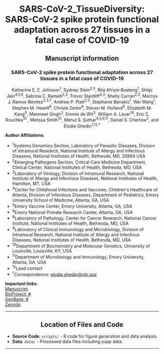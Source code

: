 <h1 align="center">SARS-CoV-2_TissueDiversity: SARS-CoV-2 spike protein functional adaptation across 27 tissues in a fatal case of COVID-19</h1>

<h2 align="center">Manuscript information</h2>

<h3 align = "center">SARS-CoV-2 spike protein functional adaptation across 27 tissues in a fatal case of COVID-19</h3>     
<p align = "center">Katherine E. E. Johnson<sup>1</sup>, Sydney Stein<sup>2,3</sup>, Rita Afriyie Boateng<sup>1</sup>, Shilpi Jain<sup>4,5,6</sup>, Sabrina C. Ramelli<sup>2,3</sup>, Trevor Stantliff<sup>2,3</sup>, Shelly Curran<sup>2,3</sup>, Marcos J. Ramos-Benitez<sup>2,3,7</sup>, Andrew P. Platt<sup>2,3</sup>, Stephanie Banakis<sup>1</sup>, Wei Wang<sup>1</sup>, Stephen M. Hewitt<sup>8</sup>, Christa Zerbe<sup>9</sup>, Steven M. Holland<sup>9</sup>, Elizabeth M. Kang<sup>9</sup>, Manmeet Singh<sup>3</sup>, Emmie de Wit<sup>3</sup>, William A. Lauer<sup>10</sup>, Eric C. Rouchka<sup>10 </sup>, Melissa Smith<sup>10</sup>, Mehul S. Suthar<sup>4,5,6,11</sup>, Daniel S. Chertow<sup>2</sup>, and Elodie Ghedin<sup>1,12,*</sup></p>

**Author Affiliations**: 
- <sup>1</sup>Systems Genomics Section, Laboratory of Parasitic Diseases, Division of Intramural Research, National Institute of Allergy and Infectious Diseases, National Institutes of Health, Bethesda, MD, 20894 USA 
- <sup>2</sup>Emerging Pathogens Section, Critical Care Medicine Department, Clinical Center, National Institutes of Health, Bethesda, MD, USA 
- <sup>3</sup>Laboratory of Virology, Division of Intramural Research, National Institute of Allergy and Infectious Diseases, National Institutes of Health, Hamilton, MT, USA 
- <sup>4</sup>Center for Childhood Infections and Vaccines, Children's Healthcare of Atlanta, Division of Infectious Diseases, Department of Pediatrics, Emory University School of Medicine, Atlanta, GA, USA 
- <sup>5</sup>Emory Vaccine Center, Emory University, Atlanta, GA, USA 
- <sup>6</sup>Emory National Primate Research Center, Atlanta, GA, USA
- <sup>8</sup>Laboratory of Pathology, Center for Cancer Research, National Cancer Institute, National Institutes of Health, Bethesda, MD, USA
- <sup>9</sup>Laboratory of Clinical Immunology and Microbiology, Division of Intramural Research, National Institute of Allergy and Infectious Diseases, National Institutes of Health, Bethesda, MD, USA
- <sup>10</sup>Department of Biochemistry and Molecular Genetics, University of Louisville, Louisville, KY, USA
- <sup>11</sup>Department of Microbiology and Immunology, Emory University, Atlanta, GA, USA 
- <sup>12</sup>Lead contact
- <sup>*</sup>Correspondence: elodie.ghedin@nih.gov

**Important links**:     
[Manuscript](website)       
[BioProject: # ](link)      
[GenBank: #](link)      
[Zenodo](https://doi.org/10.5281/zenodo.14790788)    

---

<h2 align="center">Location of Files and Code</h2>

- **Source Code**: `scripts/` - R code for figure generation and data analysis.
- **Data**: `data/` - Processed data files including supp data.

---

